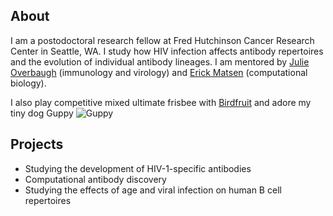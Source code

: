 ## About

I am a postodoctoral research fellow at Fred Hutchinson Cancer Research Center in Seattle, WA.  I study how HIV infection affects antibody repertoires and the evolution of individual antibody lineages.  I am mentored by [Julie Overbaugh](https://research.fhcrc.org/overbaugh/en.html) (immunology and virology) and [Erick Matsen](https://matsen.fredhutch.org/) (computational biology).

I also play competitive mixed ultimate frisbee with [Birdfruit](https://seattlebirdfruit.com/) and adore my tiny dog Guppy ![Guppy](Guppy.jpeg)

## Projects
- Studying the development of HIV-1-specific antibodies
- Computational antibody discovery
- Studying the effects of age and viral infection on human B cell repertoires
